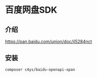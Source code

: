 # 百度网盘SDK

## 介绍

https://pan.baidu.com/union/doc/il5284nct

## 安装

```
composer c4ys/baidu-openapi-xpan
```
